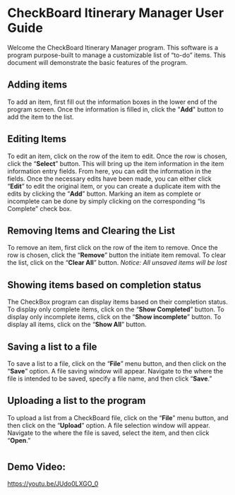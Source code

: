 ﻿# CheckBoard Itinerary Manager User Guide

Welcome the CheckBoard Itinerary Manager program. This software is a program purpose-built to manage a customizable list of “to-do” items. This document will demonstrate the basic features of the program.

## Adding items

To add an item, first fill out the information boxes in the lower end of the program screen. Once the information is filled in, click the "**Add**" button to add the item to the list.

## Editing Items

To edit an item, click on the row of the item to edit. Once the row is chosen, click the “**Select**” button. This will bring up the item information in the item information entry fields. From here, you can edit the information in the fields. Once the necessary edits have been made, you can either click “**Edit**” to edit the original item, or you can create a duplicate item with the edits by clicking the “**Add**” button. Marking an item as complete or incomplete can be done by simply clicking on the corresponding “Is Complete” check box.

## Removing Items and Clearing the List

To remove an item, first click on the row of the item to remove. Once the row is chosen, click the “**Remove**” button the initiate item removal. 
To clear the list, click on the “**Clear All**” button. 
*Notice: All unsaved items will be lost*

## Showing items based on completion status

The CheckBox program can display items based on their completion status. To display only complete items, click on the “**Show Completed**” button. To display only incomplete items, click on the “**Show incomplete**” button. To display all items, click on the “**Show All**” button.

## Saving a list to a file

To save a list to a file, click on the “**File**” menu button, and then click on the “**Save**” option. A file saving window will appear. Navigate to the where the file is intended to be saved, specify a file name, and then click “**Save**.”

## Uploading a list to the program

To upload a list from a CheckBoard file, click on the “**File**” menu button, and then click on the “**Upload**” option. A file selection window will appear. Navigate to the where the file is saved, select the item, and then click “**Open**.”

#

## Demo Video:
https://youtu.be/JUdo0LXGO_0